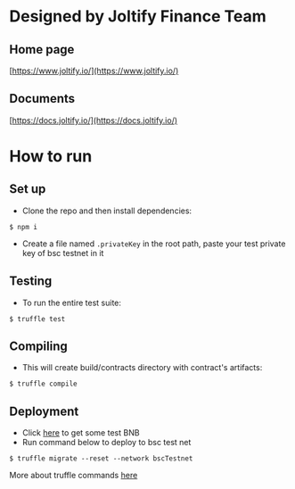 # Designed by Joltify Finance Team
## Home page
[https://www.joltify.io/](https://www.joltify.io/)
## Documents
[https://docs.joltify.io/](https://docs.joltify.io/)

# How to run
## Set up
* Clone the repo and then install dependencies:
```shell
$ npm i
```
* Create a file named `.privateKey` in the root path, paste your test private key of bsc testnet in it
## Testing
* To run the entire test suite:
```shell
$ truffle test
```
## Compiling
* This will create build/contracts directory with contract's artifacts:
```shell
$ truffle compile
```
## Deployment
* Click [here](https://testnet.binance.org/faucet-smart) to get some test BNB
* Run command below to deploy to bsc test net
```shell
$ truffle migrate --reset --network bscTestnet
```
More about truffle commands [here](https://trufflesuite.com/docs/truffle/overview)
